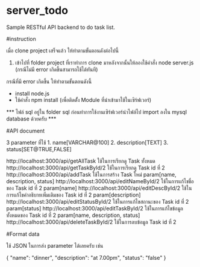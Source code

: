 # server_todo

Sample RESTful API backend to do task list.

#instruction

เมื่อ clone project เสร็จแล้ว ให้ทำตามขั้นตอนดังต่อไปนี้

1. เข้าไปที่ folder project ที่เราทำการ clone มาหลังจากนั้นให้ลองใช้คำสั่ง node server.js (กรณีไม่มี error เกิดขึ้นสามารถใช้ได้ทันที)

  กรณีที่มี error เกิดขึ้น ให้ทำตามขั้นตอนดังนี้
  
  - install node.js
  - ใช้คำสั่ง npm install (เพื่อติดตั้่ง Module ที่นำเข้ามาใช้ในเซิร์ฟเวอร์)
  
*** ไฟล์ sql อยู่ใน folder sql ก่อนทำการใช้งานเซิร์ฟเวอร์นำไฟล์ไป import ลงใน mysql database ด้วยครับ ***
  
#API document

3 parameter ที่ใช้ 1. name[VARCHAR@100] 2. description[TEXT] 3. status[SET@TRUE,FALSE]

http://localhost:3000/api/getAllTask                  ใช้ในการเรียกดู Task ทั้งหมด
http://localhost:3000/api/getTaskById/2               ใช้ในการเรียกดู Task id ที่ 2
http://localhost:3000/api/addTask                     ใช้ในการสร้าง Task ใหม่                      param[name, description, status]
http://localhost:3000/api/editNameById/2              ใช้ในการแก้ไขชื่อของ Task id ที่ 2               param[name]
http://localhost:3000/api/editDescById/2              ใช้ในการแก้ไขคำอธิบายเพิ่มเติมของ Task id ที่ 2     param[description]
http://localhost:3000/api/editStatusById/2            ใช้ในการแก้ไขสถานะของ Task id ที่ 2             param[status]
http://localhost:3000/api/editTaskById/2              ใช้ในการแก้ไขข้อมูลทั้งหมดของ Task id ที่ 2         param[name, description, status]
http://localhost:3000/api/deleteTaskById/2            ใช้ในการลบข้อมูล Task id ที่ 2


#Format data

ใช้ JSON ในการส่ง parameter ได้เลยครับ เช่น

{
  "name": "dinner",
  "description": "at 7.00pm",
  "status": "false"
}
